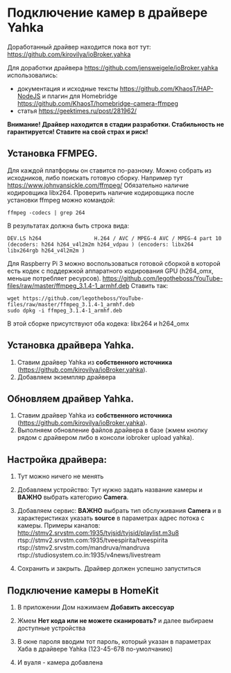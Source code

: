 # Подключение камер в драйвере Yahka

Доработанный драйвер находится пока вот тут:
https://github.com/kirovilya/ioBroker.yahka

Для доработки драйвера https://github.com/jensweigele/ioBroker.yahka использовались:
- документация и исходные тексты https://github.com/KhaosT/HAP-NodeJS и плагин для Homebridge https://github.com/KhaosT/homebridge-camera-ffmpeg 
- статья https://geektimes.ru/post/281962/ 

**Внимание! Драйвер находится в стадии разработки. Стабильность не гарантируется! Ставите на свой страх и риск!**

## Установка FFMPEG.

Для каждой платформы он ставится по-разному. Можно собрать из исходников, либо поискать готовую сборку. Например тут https://www.johnvansickle.com/ffmpeg/ 
Обязательно наличие кодировщика libx264.
Проверить наличие кодировщика после установки ffmpeg можно командой:
```
ffmpeg -codecs | grep 264
```
В результатах должна быть строка вида:
```
DEV.LS h264                 H.264 / AVC / MPEG-4 AVC / MPEG-4 part 10 (decoders: h264 h264_v4l2m2m h264_vdpau ) (encoders: libx264 libx264rgb h264_v4l2m2m )
```

Для Raspberry Pi 3 можно воспользоваться готовой сборкой в которой есть кодек с поддержкой аппаратного кодирования GPU (h264_omx, меньше потребляет ресурсов).
https://github.com/legotheboss/YouTube-files/raw/master/ffmpeg_3.1.4-1_armhf.deb
Ставить так:
```
wget https://github.com/legotheboss/YouTube-files/raw/master/ffmpeg_3.1.4-1_armhf.deb
sudo dpkg -i ffmpeg_3.1.4-1_armhf.deb
```
В этой сборке присутствуют оба кодека: libx264 и h264_omx

## Установка драйвера Yahka.

1. Ставим драйвер Yahka из **собственного источника** (https://github.com/kirovilya/ioBroker.yahka).
2. Добавляем экземпляр драйвера

## Обновляем драйвер Yahka.

1. Ставим драйвер Yahka из **собственного источника** (https://github.com/kirovilya/ioBroker.yahka).
2. Выполняем обновление файлов драйвера в базе (жмем кнопку рядом с драйвером либо в консоли iobroker upload yahka).

## Настройка драйвера:

1. Тут можно ничего не менять
2. Добавляем устройство:
Тут нужно задать название камеры и **ВАЖНО** выбрать категорию **Camera**.

3. Добавляем сервис:
**ВАЖНО** выбрать тип обслуживания **Camera** и в характеристиках указать **source** в параметрах адрес потока с камеры.
Примеры каналов:
http://stmv2.srvstm.com:1935/tvjsid/tvjsid/playlist.m3u8
rtsp://stmv2.srvstm.com:1935/tveespirita/tveespirita 
rtsp://stmv2.srvstm.com/mandruva/mandruva
rtsp://studiosystem.co.in:1935/v4news/livestream

4. Сохранить и закрыть. Драйвер должен успешно запуститься

## Подключение камеры в HomeKit

1. В приложении Дом нажимаем **Добавить аксессуар**

2. Жмем **Нет кода или не можете сканировать?** и далее выбираем доступные устройства 

3. В окне пароля вводим тот пароль, который указан в параметрах Хаба в драйвере Yahka (123-45-678 по-умолчанию)

4. И вуаля - камера добавлена